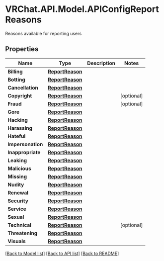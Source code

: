 # VRChat.API.Model.APIConfigReportReasons
Reasons available for reporting users

## Properties

Name | Type | Description | Notes
------------ | ------------- | ------------- | -------------
**Billing** | [**ReportReason**](ReportReason.md) |  | 
**Botting** | [**ReportReason**](ReportReason.md) |  | 
**Cancellation** | [**ReportReason**](ReportReason.md) |  | 
**Copyright** | [**ReportReason**](ReportReason.md) |  | [optional] 
**Fraud** | [**ReportReason**](ReportReason.md) |  | [optional] 
**Gore** | [**ReportReason**](ReportReason.md) |  | 
**Hacking** | [**ReportReason**](ReportReason.md) |  | 
**Harassing** | [**ReportReason**](ReportReason.md) |  | 
**Hateful** | [**ReportReason**](ReportReason.md) |  | 
**Impersonation** | [**ReportReason**](ReportReason.md) |  | 
**Inappropriate** | [**ReportReason**](ReportReason.md) |  | 
**Leaking** | [**ReportReason**](ReportReason.md) |  | 
**Malicious** | [**ReportReason**](ReportReason.md) |  | 
**Missing** | [**ReportReason**](ReportReason.md) |  | 
**Nudity** | [**ReportReason**](ReportReason.md) |  | 
**Renewal** | [**ReportReason**](ReportReason.md) |  | 
**Security** | [**ReportReason**](ReportReason.md) |  | 
**Service** | [**ReportReason**](ReportReason.md) |  | 
**Sexual** | [**ReportReason**](ReportReason.md) |  | 
**Technical** | [**ReportReason**](ReportReason.md) |  | [optional] 
**Threatening** | [**ReportReason**](ReportReason.md) |  | 
**Visuals** | [**ReportReason**](ReportReason.md) |  | 

[[Back to Model list]](../README.md#documentation-for-models) [[Back to API list]](../README.md#documentation-for-api-endpoints) [[Back to README]](../README.md)

